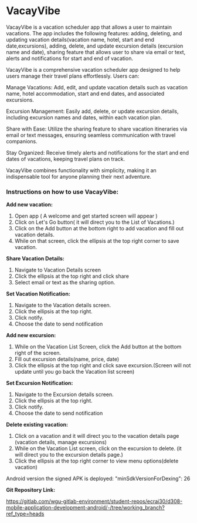 # **VacayVibe**

VacayVibe is a vacation scheduler app that allows a user to maintain vacations. The app includes the following features: adding, deleting, and updating vacation details(vacation name, hotel, start and end date,excursions), adding, delete, and update excursion details (excursion name and date), sharing feature that allows user to share via email or text, alerts and notifications for start and end of vacation. 

VacayVibe is a comprehensive vacation scheduler app designed to help users manage their travel plans effortlessly. Users can:

Manage Vacations: Add, edit, and update vacation details such as vacation name, hotel accommodation, start and end dates, and associated excursions.

Excursion Management: Easily add, delete, or update excursion details, including excursion names and dates, within each vacation plan.

Share with Ease: Utilize the sharing feature to share vacation itineraries via email or text messages, ensuring seamless communication with travel companions.

Stay Organized: Receive timely alerts and notifications for the start and end dates of vacations, keeping travel plans on track.

VacayVibe combines functionality with simplicity, making it an indispensable tool for anyone planning their next adventure.



### Instructions on how to use VacayVibe:

**Add new vacation:**
1. Open app ( A welcome and get started screen will appear )
2. Click on Let's Go button( it will direct you to the List of Vacations.)
3. Click on the Add button at the bottom right to add vacation and fill out vacation details.
4. While on that screen, click the ellipsis at the top right corner to save vacation.

**Share Vacation Details:**
1. Navigate to Vacation Details screen
2. Click the ellipsis at the top right and click share
3. Select email or text as the sharing option. 

**Set Vacation Notification:**
1. Navigate to the Vacation details screen.
2. Click the ellipsis at the top right.
3. Click notify.
4. Choose the date to send notification

**Add new excursion:**
1. While on the Vacation List Screen, click the Add button at the bottom right of the screen. 
2. Fill out excursion details(name, price, date)
3. Click the ellipsis at the top right and click save excursion.(Screen will not update until you go back the Vacation list screen)

**Set Excursion Notification:**
1. Navigate to the Excursion details screen.
2. Click the ellipsis at the top right.
3. Click notify.
4. Choose the date to send notification


**Delete existing vacation:**
1. Click on a vacation and it will direct you to the vacation details page (vacation details, manage excursions)
2. While on the Vacation List screen, click on the excursion to delete. (it will direct you to the excursion details page.)
3. Click the ellipsis at the top right corner to view menu options(delete vacation)



Android version the signed APK is deployed:
  "minSdkVersionForDexing": 26


**Git Repository Link:**

  https://gitlab.com/wgu-gitlab-environment/student-repos/ecrai30/d308-mobile-application-development-android/-/tree/working_branch?ref_type=heads 



